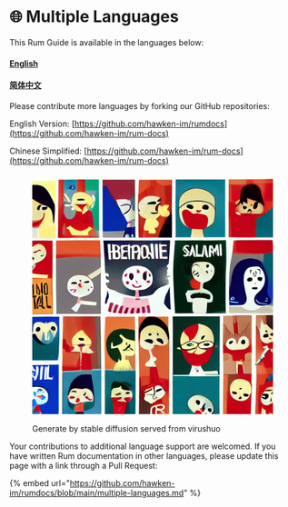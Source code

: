 # 🌐 Multiple Languages

This Rum Guide is available in the languages below:

#### [English](https://app.gitbook.com/o/9SHKDQEDtnG5hKH7k38f/s/6EQV9f4Sw1meDmmcnZow/)

#### [简体中文](https://app.gitbook.com/o/9SHKDQEDtnG5hKH7k38f/s/216qTN0ijD75fWVlhcBs/)



Please contribute more languages by forking our GitHub repositories:

English Version: [https://github.com/hawken-im/rumdocs](https://github.com/hawken-im/rum-docs)

Chinese Simplified: [https://github.com/hawken-im/rum-docs](https://github.com/hawken-im/rum-docs)

<figure><img src=".gitbook/assets/image (2).png" alt=""><figcaption><p>Generate by stable diffusion served from virushuo</p></figcaption></figure>

Your contributions to additional language support are welcomed. If you have written Rum documentation in other languages, please update this page with a link through a Pull Request:

{% embed url="https://github.com/hawken-im/rumdocs/blob/main/multiple-languages.md" %}

